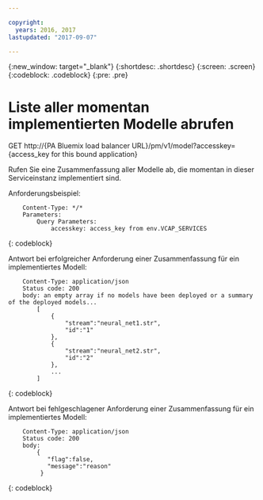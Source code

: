 ```yaml
---

copyright:
  years: 2016, 2017
lastupdated: "2017-09-07"

---
```


{:new_window: target="_blank"}
{:shortdesc: .shortdesc}
{:screen: .screen}
{:codeblock: .codeblock}
{:pre: .pre}

# Liste aller momentan implementierten Modelle abrufen


GET http://{PA Bluemix load balancer
URL}/pm/v1/model?accesskey={access_key for this bound
application}

Rufen Sie eine Zusammenfassung aller Modelle ab, die momentan in dieser Serviceinstanz implementiert sind.

Anforderungsbeispiel:

```
    Content-Type: */*
    Parameters:
        Query Parameters:
            accesskey: access_key from env.VCAP_SERVICES
```
{: codeblock}

Antwort bei erfolgreicher Anforderung einer Zusammenfassung für ein implementiertes Modell:

```
    Content-Type: application/json
    Status code: 200
    body: an empty array if no models have been deployed or a summary of the deployed models...
        [
            {
                "stream":"neural_net1.str",
                "id":"1"
            },
            {
                "stream":"neural_net2.str",
                "id":"2"
            },
            ...
        ]
```
{: codeblock}

Antwort bei fehlgeschlagener Anforderung einer Zusammenfassung für ein implementiertes Modell:

```
    Content-Type: application/json
    Status code: 200
    body:
        {
           "flag":false,
           "message":"reason"
         }
```
{: codeblock}
